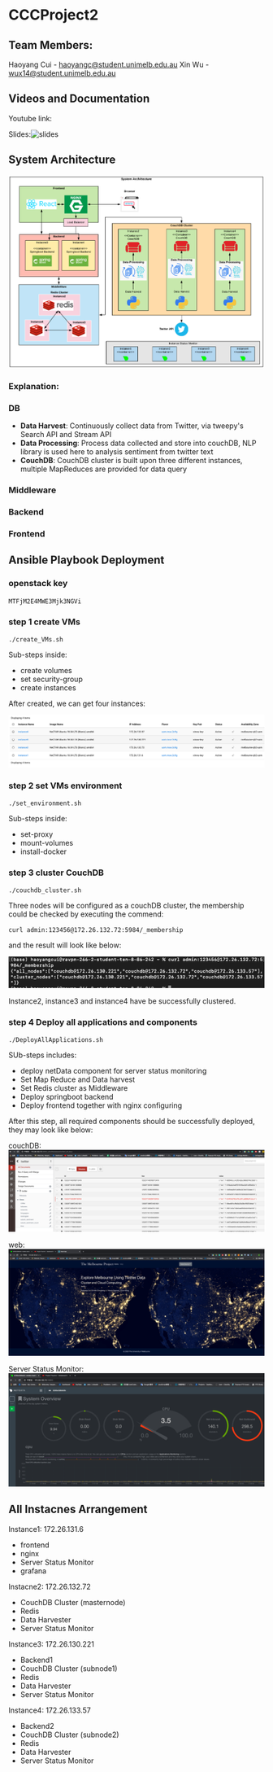 # CCCProject2  

## Team Members:
Haoyang Cui - haoyangc@student.unimelb.edu.au
Xin Wu - wux14@student.unimelb.edu.au

## Videos and Documentation
Youtube link:

Slides:![slides](documents/slides)

## System Architecture

![architecture](documents/images/architecture.png)

### Explanation:

### DB
* **Data Harvest**:
Continuously collect data from Twitter, via tweepy's Search API and Stream API
* **Data Processing**:
Process data collected and store into couchDB, NLP library is used here to analysis sentiment from twitter text
* **CouchDB**:
CouchDB cluster is built upon three different instances, multiple MapReduces are provided for data query


### Middleware

### Backend

### Frontend



## Ansible Playbook Deployment

### openstack key

```
MTFjM2E4MWE3Mjk3NGVi
```

### step 1 create VMs
```
./create_VMs.sh
```
Sub-steps inside:
* create volumes
* set security-group
* create instances

After created, we can get four instances:

![instacnes](documents/images/instances.png)


### step 2 set VMs environment
```
./set_environment.sh
```
Sub-steps inside:
* set-proxy
* mount-volumes
* install-docker

### step 3 cluster CouchDB
```
./couchdb_cluster.sh
```
Three nodes will be configured as a couchDB cluster, the membership could be checked by executing the commend:
```
curl admin:123456@172.26.132.72:5984/_membership
```
and the result will look like below:

![DBcluster](documents/images/DBcluster.png)

Instance2, instance3 and instance4 have be successfully clustered.

### step 4 Deploy all applications and components
```
./DeployAllApplications.sh
```
SUb-steps includes:
* deploy netData component for server status monitoring
* Set Map Reduce and Data harvest
* Set Redis cluster as Middleware
* Deploy springboot backend
* Deploy frontend together with nginx configuring

After this step, all required components should be successfully deployed, they may look like below:

couchDB:
![DB](documents/images/couchDB.png)

web:
![web](documents/images/web.png)

Server Status Monitor:
![netData](documents/images/netData.png)


## All Instacnes Arrangement

Instance1: 172.26.131.6
* frontend
* nginx
* Server Status Monitor
* grafana

Instacne2: 172.26.132.72
* CouchDB Cluster (masternode)
* Redis
* Data Harvester
* Server Status Monitor

Instance3: 172.26.130.221
* Backend1
* CouchDB Cluster (subnode1)
* Redis
* Data Harvester
* Server Status Monitor

Instance4: 172.26.133.57
* Backend2
* CouchDB Cluster (subnode2)
* Redis
* Data Harvester
* Server Status Monitor
